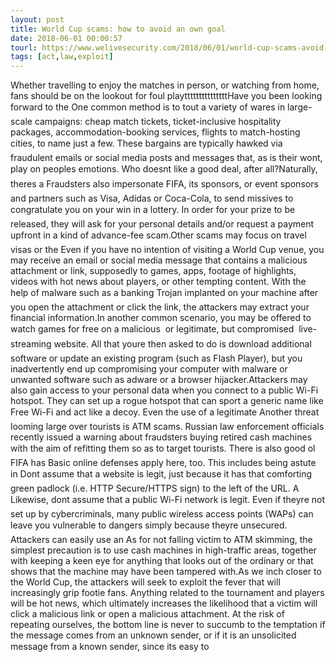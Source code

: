 ```yaml
---
layout: post
title: World Cup scams: how to avoid an own goal
date: 2018-06-01 00:00:57
tourl: https://www.welivesecurity.com/2018/06/01/world-cup-scams-avoid-goal/
tags: [act,law,exploit]
---
```

Whether travelling to enjoy the matches in person, or watching from home, fans should be on the lookout for foul playtttttttttttttttHave you been looking forward to the One common method is to tout a variety of wares in large-scale campaigns: cheap match tickets, ticket-inclusive hospitality packages, accommodation-booking services, flights to match-hosting cities, to name just a few. These bargains are typically hawked via fraudulent emails or social media posts and messages that, as is their wont, play on peoples emotions. Who doesnt like a good deal, after all?Naturally, theres a Fraudsters also impersonate FIFA, its sponsors, or event sponsors and partners such as Visa, Adidas or Coca-Cola, to send missives to congratulate you on your win in a lottery. In order for your prize to be released, they will ask for your personal details and/or request a payment upfront in a kind of advance-fee scam.Other scams may focus on travel visas or the Even if you have no intention of visiting a World Cup venue, you may receive an email or social media message that contains a malicious attachment or link, supposedly to games, apps, footage of highlights, videos with hot news about players, or other tempting content. With the help of malware such as a banking Trojan implanted on your machine after you open the attachment or click the link, the attackers may extract your financial information.In another common scenario, you may be offered to watch games for free on a malicious  or legitimate, but compromised  live-streaming website. All that youre then asked to do is download additional software or update an existing program (such as Flash Player), but you inadvertently end up compromising your computer with malware or unwanted software such as adware or a browser hijacker.Attackers may also gain access to your personal data when you connect to a public Wi-Fi hotspot. They can set up a rogue hotspot that can sport a generic name like Free Wi-Fi and act like a decoy. Even the use of a legitimate Another threat looming large over tourists is ATM scams. Russian law enforcement officials recently issued a warning about fraudsters buying retired cash machines with the aim of refitting them so as to target tourists. There is also good ol FIFA has Basic online defenses apply here, too. This includes being astute in Dont assume that a website is legit, just because it has that comforting green padlock (i.e. HTTP Secure/HTTPS sign) to the left of the URL. A Likewise, dont assume that a public Wi-Fi network is legit. Even if theyre not set up by cybercriminals, many public wireless access points (WAPs) can leave you vulnerable to dangers simply because theyre unsecured. Attackers can easily use an As for not falling victim to ATM skimming, the simplest precaution is to use cash machines in high-traffic areas, together with keeping a keen eye for anything that looks out of the ordinary or that shows that the machine may have been tampered with.As we inch closer to the World Cup, the attackers will seek to exploit the fever that will increasingly grip footie fans. Anything related to the tournament and players will be hot news, which ultimately increases the likelihood that a victim will click a malicious link or open a malicious attachment. At the risk of repeating ourselves, the bottom line is never to succumb to the temptation if the message comes from an unknown sender, or if it is an unsolicited message from a known sender, since its easy to 